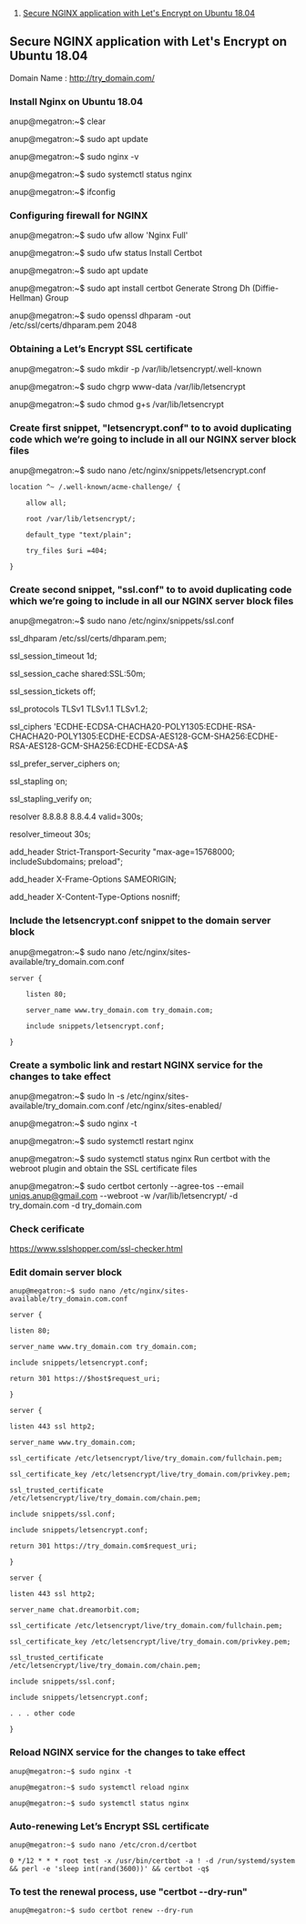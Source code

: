 
1. [Secure NGINX application with Let's Encrypt on Ubuntu 18.04](#Secure-NGINX-application-with-Let's-Encrypt-on-Ubuntu-18.04)


## Secure NGINX application with Let's Encrypt on Ubuntu 18.04

Domain Name : http://try_domain.com/


### Install Nginx on Ubuntu 18.04

anup@megatron:~$ clear

anup@megatron:~$ sudo apt update

anup@megatron:~$ sudo nginx -v

anup@megatron:~$ sudo systemctl status nginx

anup@megatron:~$ ifconfig


### Configuring firewall for NGINX

anup@megatron:~$ sudo ufw allow 'Nginx Full'

anup@megatron:~$ sudo ufw status
Install Certbot

anup@megatron:~$ sudo apt update

anup@megatron:~$ sudo apt install certbot
Generate Strong Dh (Diffie-Hellman) Group

anup@megatron:~$ sudo openssl dhparam -out /etc/ssl/certs/dhparam.pem 2048


### Obtaining a Let’s Encrypt SSL certificate

anup@megatron:~$ sudo mkdir -p /var/lib/letsencrypt/.well-known

anup@megatron:~$ sudo chgrp www-data /var/lib/letsencrypt

anup@megatron:~$ sudo chmod g+s /var/lib/letsencrypt


### Create first snippet, "letsencrypt.conf" to to avoid duplicating code which we’re going to include in all our NGINX server block files

anup@megatron:~$ sudo nano /etc/nginx/snippets/letsencrypt.conf

```
location ^~ /.well-known/acme-challenge/ {

    allow all;

    root /var/lib/letsencrypt/;

    default_type "text/plain";

    try_files $uri =404;

}
```


### Create second snippet, "ssl.conf" to to avoid duplicating code which we’re going to include in all our NGINX server block files

anup@megatron:~$ sudo nano /etc/nginx/snippets/ssl.conf

ssl_dhparam /etc/ssl/certs/dhparam.pem;

ssl_session_timeout 1d;

ssl_session_cache shared:SSL:50m;

ssl_session_tickets off;

ssl_protocols TLSv1 TLSv1.1 TLSv1.2;

ssl_ciphers 'ECDHE-ECDSA-CHACHA20-POLY1305:ECDHE-RSA-CHACHA20-POLY1305:ECDHE-ECDSA-AES128-GCM-SHA256:ECDHE-RSA-AES128-GCM-SHA256:ECDHE-ECDSA-A$

ssl_prefer_server_ciphers on;

ssl_stapling on;

ssl_stapling_verify on;

resolver 8.8.8.8 8.8.4.4 valid=300s;

resolver_timeout 30s;

add_header Strict-Transport-Security "max-age=15768000; includeSubdomains; preload";

add_header X-Frame-Options SAMEORIGIN;

add_header X-Content-Type-Options nosniff;


### Include the letsencrypt.conf snippet to the domain server block

anup@megatron:~$ sudo nano /etc/nginx/sites-available/try_domain.com.conf

```
server {

    listen 80;

    server_name www.try_domain.com try_domain.com;

    include snippets/letsencrypt.conf;

}
```


### Create a symbolic link and restart NGINX service for the changes to take effect

anup@megatron:~$ sudo ln -s /etc/nginx/sites-available/try_domain.com.conf /etc/nginx/sites-enabled/

anup@megatron:~$ sudo nginx -t

anup@megatron:~$ sudo systemctl restart nginx

anup@megatron:~$ sudo systemctl status nginx
Run certbot with the webroot plugin and obtain the SSL certificate files

anup@megatron:~$ sudo certbot certonly --agree-tos --email uniqs.anup@gmail.com --webroot -w /var/lib/letsencrypt/ -d try_domain.com -d try_domain.com


### Check cerificate

https://www.sslshopper.com/ssl-checker.html


### Edit domain server block

`anup@megatron:~$ sudo nano /etc/nginx/sites-available/try_domain.com.conf`

```
server {

listen 80;

server_name www.try_domain.com try_domain.com;

include snippets/letsencrypt.conf;

return 301 https://$host$request_uri;

}

server {

listen 443 ssl http2;

server_name www.try_domain.com;

ssl_certificate /etc/letsencrypt/live/try_domain.com/fullchain.pem;

ssl_certificate_key /etc/letsencrypt/live/try_domain.com/privkey.pem;

ssl_trusted_certificate /etc/letsencrypt/live/try_domain.com/chain.pem;

include snippets/ssl.conf;

include snippets/letsencrypt.conf;

return 301 https://try_domain.com$request_uri;

}

server {

listen 443 ssl http2;

server_name chat.dreamorbit.com;

ssl_certificate /etc/letsencrypt/live/try_domain.com/fullchain.pem;

ssl_certificate_key /etc/letsencrypt/live/try_domain.com/privkey.pem;

ssl_trusted_certificate /etc/letsencrypt/live/try_domain.com/chain.pem;

include snippets/ssl.conf;

include snippets/letsencrypt.conf;

. . . other code

}
```


### Reload NGINX service for the changes to take effect

`anup@megatron:~$ sudo nginx -t`

`anup@megatron:~$ sudo systemctl reload nginx`

`anup@megatron:~$ sudo systemctl status nginx`


### Auto-renewing Let’s Encrypt SSL certificate

`anup@megatron:~$ sudo nano /etc/cron.d/certbot`

`0 */12 * * * root test -x /usr/bin/certbot -a ! -d /run/systemd/system && perl -e 'sleep int(rand(3600))' && certbot -q$`


### To test the renewal process, use "certbot --dry-run"

`anup@megatron:~$ sudo certbot renew --dry-run`
